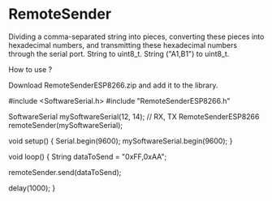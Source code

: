 # RemoteSender
Dividing a comma-separated string into pieces, converting these pieces into hexadecimal numbers, and transmitting these hexadecimal numbers through the serial port.  String to uint8_t.   String ("A1,B1") to uint8_t.



How to use ?

Download RemoteSenderESP8266.zip and add it to the library.

#include <SoftwareSerial.h>
#include "RemoteSenderESP8266.h"

SoftwareSerial mySoftwareSerial(12, 14); // RX, TX
RemoteSenderESP8266 remoteSender(mySoftwareSerial);

void setup() {
  Serial.begin(9600);
  mySoftwareSerial.begin(9600);
}

void loop() {
  String dataToSend = "0xFF,0xAA";
  
  remoteSender.send(dataToSend);

  delay(1000);
}

